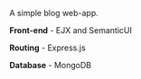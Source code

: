 A simple blog web-app.

**Front-end** - EJX and SemanticUI

**Routing** - Express.js

**Database** - MongoDB

